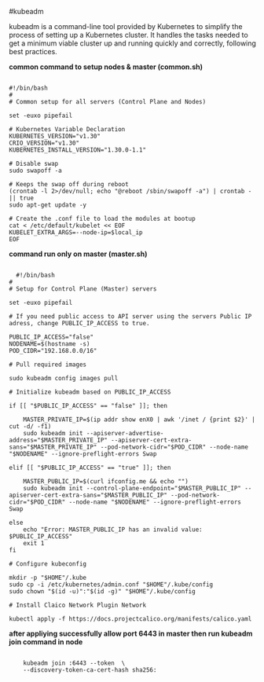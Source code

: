 #kubeadm

kubeadm is a command-line tool provided by Kubernetes to simplify the process of setting up a Kubernetes cluster. It handles the tasks needed to get a minimum viable cluster up and running quickly and correctly, following best practices.

**common command to setup nodes & master (common.sh)**
<pre><code>
#!/bin/bash
#
# Common setup for all servers (Control Plane and Nodes)

set -euxo pipefail

# Kubernetes Variable Declaration
KUBERNETES_VERSION="v1.30"
CRIO_VERSION="v1.30"
KUBERNETES_INSTALL_VERSION="1.30.0-1.1"

# Disable swap
sudo swapoff -a

# Keeps the swap off during reboot
(crontab -l 2>/dev/null; echo "@reboot /sbin/swapoff -a") | crontab - || true
sudo apt-get update -y

# Create the .conf file to load the modules at bootup
cat <<EOF | sudo tee /etc/modules-load.d/k8s.conf
overlay
br_netfilter
EOF

sudo modprobe overlay
sudo modprobe br_netfilter

# Sysctl params required by setup, params persist across reboots
cat <<EOF | sudo tee /etc/sysctl.d/k8s.conf
net.bridge.bridge-nf-call-iptables  = 1
net.bridge.bridge-nf-call-ip6tables = 1
net.ipv4.ip_forward                 = 1
EOF

# Apply sysctl params without reboot
sudo sysctl --system

sudo apt-get update -y
sudo apt-get install -y apt-transport-https ca-certificates curl gpg

# Install CRI-O Runtime
sudo apt-get update -y
sudo apt-get install -y software-properties-common curl apt-transport-https ca-certificates

curl -fsSL https://pkgs.k8s.io/addons:/cri-o:/stable:/$CRIO_VERSION/deb/Release.key |
    gpg --dearmor -o /etc/apt/keyrings/cri-o-apt-keyring.gpg

echo "deb [signed-by=/etc/apt/keyrings/cri-o-apt-keyring.gpg] https://pkgs.k8s.io/addons:/cri-o:/stable:/$CRIO_VERSION/deb/ /" |
    tee /etc/apt/sources.list.d/cri-o.list

sudo apt-get update -y
sudo apt-get install -y cri-o

sudo systemctl daemon-reload
sudo systemctl enable crio --now
sudo systemctl start crio.service

echo "CRI runtime installed successfully"

# Install kubelet, kubectl, and kubeadm
curl -fsSL https://pkgs.k8s.io/core:/stable:/$KUBERNETES_VERSION/deb/Release.key |
    gpg --dearmor -o /etc/apt/keyrings/kubernetes-apt-keyring.gpg

echo "deb [signed-by=/etc/apt/keyrings/kubernetes-apt-keyring.gpg] https://pkgs.k8s.io/core:/stable:/$KUBERNETES_VERSION/deb/ /" |
    tee /etc/apt/sources.list.d/kubernetes.list

sudo apt-get update -y
sudo apt-get install -y kubelet="$KUBERNETES_INSTALL_VERSION" kubectl="$KUBERNETES_INSTALL_VERSION" kubeadm="$KUBERNETES_INSTALL_VERSION"

# Prevent automatic updates for kubelet, kubeadm, and kubectl
sudo apt-mark hold kubelet kubeadm kubectl

sudo apt-get update -y

# Install jq, a command-line JSON processor
sudo apt-get install -y jq

# Retrieve the local IP address of the eth0 interface and set it for kubelet
local_ip="$(ip --json addr show enX0 | jq -r '.[0].addr_info[] | select(.family == "inet") | .local')"

# Write the local IP address to the kubelet default configuration file
cat > /etc/default/kubelet << EOF
KUBELET_EXTRA_ARGS=--node-ip=$local_ip
EOF
</code></pre>

**command run only on master (master.sh)**
<pre><code>
  #!/bin/bash
#
# Setup for Control Plane (Master) servers

set -euxo pipefail

# If you need public access to API server using the servers Public IP adress, change PUBLIC_IP_ACCESS to true.

PUBLIC_IP_ACCESS="false"
NODENAME=$(hostname -s)
POD_CIDR="192.168.0.0/16"

# Pull required images

sudo kubeadm config images pull

# Initialize kubeadm based on PUBLIC_IP_ACCESS

if [[ "$PUBLIC_IP_ACCESS" == "false" ]]; then

    MASTER_PRIVATE_IP=$(ip addr show enX0 | awk '/inet / {print $2}' | cut -d/ -f1)
    sudo kubeadm init --apiserver-advertise-address="$MASTER_PRIVATE_IP" --apiserver-cert-extra-sans="$MASTER_PRIVATE_IP" --pod-network-cidr="$POD_CIDR" --node-name "$NODENAME" --ignore-preflight-errors Swap

elif [[ "$PUBLIC_IP_ACCESS" == "true" ]]; then

    MASTER_PUBLIC_IP=$(curl ifconfig.me && echo "")
    sudo kubeadm init --control-plane-endpoint="$MASTER_PUBLIC_IP" --apiserver-cert-extra-sans="$MASTER_PUBLIC_IP" --pod-network-cidr="$POD_CIDR" --node-name "$NODENAME" --ignore-preflight-errors Swap

else
    echo "Error: MASTER_PUBLIC_IP has an invalid value: $PUBLIC_IP_ACCESS"
    exit 1
fi

# Configure kubeconfig

mkdir -p "$HOME"/.kube
sudo cp -i /etc/kubernetes/admin.conf "$HOME"/.kube/config
sudo chown "$(id -u)":"$(id -g)" "$HOME"/.kube/config

# Install Claico Network Plugin Network

kubectl apply -f https://docs.projectcalico.org/manifests/calico.yaml
</code></pre>

**after appliying successfully allow port 6443 in master then run kubeadm join command in node**
<pre><code>
    kubeadm join <control-plane-ip>:6443 --token <token> \
    --discovery-token-ca-cert-hash sha256:<hash>
</code></pre>
